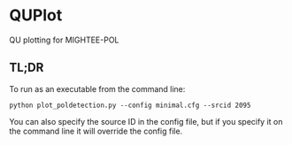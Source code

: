 # QUPlot
QU plotting for MIGHTEE-POL

## TL;DR

To run as an executable from the command line:

```
python plot_poldetection.py --config minimal.cfg --srcid 2095
```

You can also specify the source ID in the config file, but if you specify it on the command line it will override the config file.
